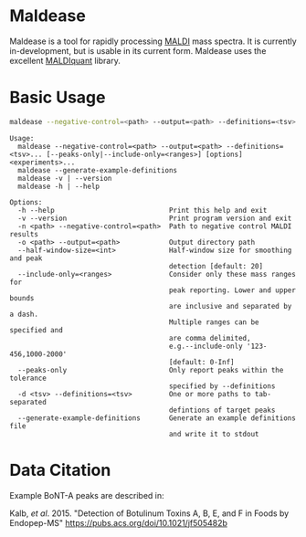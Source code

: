 # Maldease

Maldease is a tool for rapidly processing [MALDI](https://en.wikipedia.org/wiki/Matrix-assisted_laser_desorption/ionization) mass spectra. It is currently in-development, but is usable in its current form. Maldease uses the excellent [MALDIquant](https://github.com/sgibb/maldiquant) library.

# Basic Usage

``` sh
maldease --negative-control=<path> --output=<path> --definitions=<tsv> <experiments>...
```

```
Usage:
  maldease --negative-control=<path> --output=<path> --definitions=<tsv>... [--peaks-only|--include-only=<ranges>] [options] <experiments>...
  maldease --generate-example-definitions
  maldease -v | --version
  maldease -h | --help

Options:
  -h --help                            Print this help and exit
  -v --version                         Print program version and exit
  -n <path> --negative-control=<path>  Path to negative control MALDI results
  -o <path> --output=<path>            Output directory path
  --half-window-size=<int>             Half-window size for smoothing and peak
                                       detection [default: 20]
  --include-only=<ranges>              Consider only these mass ranges for
                                       peak reporting. Lower and upper bounds
                                       are inclusive and separated by a dash.
                                       Multiple ranges can be specified and
                                       are comma delimited,
                                       e.g.--include-only '123-456,1000-2000'
                                       [default: 0-Inf]
  --peaks-only                         Only report peaks within the tolerance
                                       specified by --definitions
  -d <tsv> --definitions=<tsv>         One or more paths to tab-separated
                                       defintions of target peaks
  --generate-example-definitions       Generate an example definitions file
                                       and write it to stdout 
```

# Data Citation

Example BoNT-A peaks are described in:

Kalb, *et al*. 2015. "Detection of Botulinum Toxins A, B, E, and F in Foods by Endopep-MS" <https://pubs.acs.org/doi/10.1021/jf505482b>
